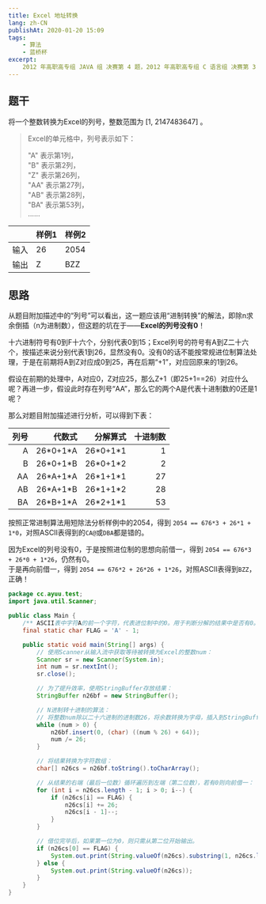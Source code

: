 ```yaml
---
title: Excel 地址转换
lang: zh-CN
publishAt: 2020-01-20 15:09
tags:
    - 算法
    - 蓝桥杯
excerpt:
    2012 年高职高专组 JAVA 组 决赛第 4 题，2012 年高职高专组 C 语言组 决赛第 3 题
---
```


## 题干

将一个整数转换为Excel的列号，整数范围为 \[1, 2147483647\] 。

> Excel的单元格中，列号表示如下：
> 
> "A" 表示第1列，  
> "B" 表示第2列，  
> "Z" 表示第26列，  
> "AA" 表示第27列，  
> "AB" 表示第28列，  
> "BA" 表示第53列，  
> ……

|    | 样例1 | 样例2  |
|----|-----|------|
| 输入 | 26  | 2054 |
| 输出 | Z   | BZZ  |

## 思路

从题目附加描述中的“列号”可以看出，这一题应该用“进制转换”的解法，即除n求余倒插（n为进制数），但这题的坑在于——**Excel的列号没有0**！

十六进制符号有0到F十六个，分别代表0到15；Excel列号的符号有A到Z二十六个，按描述来说分别代表1到26，显然没有0。没有0的话不能按常规进位制算法处理，于是在前期将A到Z对应成0到25，再在后期“+1”，对应回原来的1到26。

假设在前期的处理中，A对应0，Z对应25，那么Z+1（即25+1==26）对应什么呢？再进一步，假设此时存在列号“AA”，那么它的两个A是代表十进制数的0还是1呢？

那么对题目附加描述进行分析，可以得到下表：

| 列号 |        代数式 |       分解算式 | 十进制数 |
|---:|-----------:|-----------:|-----:|
|  A | 26\*0+1\*A | 26\*0+1\*1 |    1 |
|  B | 26\*0+1\*B | 26\*0+1\*2 |    2 |
| AA | 26\*A+1\*A | 26\*1+1\*1 |   27 |
| AB | 26\*A+1\*B | 26\*1+1\*2 |   28 |
| BA | 26\*B+1\*A | 26\*2+1\*1 |   53 |

按照正常进制算法用短除法分析样例中的2054，得到 `2054 == 676*3 + 26*1 + 1*0`，对照ASCII表得到的`CA@`或`DBA`都是错的。

因为Excel的列号没有0，于是按照进位制的思想向前借一，得到 `2054 == 676*3 + 26*0 + 1*26`，仍然有0。  
于是再向前借一，得到 `2054 == 676*2 + 26*26 + 1*26`，对照ASCII表得到`BZZ`，正确！

```java :line-numbers
package cc.ayuu.test;
import java.util.Scanner;

public class Main {
    /** ASCII表中字符A的前一个字符，代表进位制中的0。用于判断分解的结果中是否有0。 */
    final static char FLAG = 'A' - 1;

    public static void main(String[] args) {
        // 使用Scanner从输入流中获取等待被转换为Excel的整数num：
        Scanner sr = new Scanner(System.in);
        int num = sr.nextInt();
        sr.close();

        // 为了提升效率，使用StringBuffer存放结果：
        StringBuffer n26bf = new StringBuffer();

        // N进制转十进制的算法：
        // 将整数num除以二十六进制的进制数26，将余数转换为字母，插入到StringBuffer的位置0中（即先出现的余数放到结果的右端，后出现的余数放到左端）；将商作为整数num送入下一循环再次运算。
        while (num > 0) {
            n26bf.insert(0, (char) ((num % 26) + 64));
            num /= 26;
        }

        // 将结果转换为字符数组：
        char[] n26cs = n26bf.toString().toCharArray();

        // 从结果的右端（最后一位数）循环遍历到左端（第二位数），若有0则向前借一：
        for (int i = n26cs.length - 1; i > 0; i--) {
            if (n26cs[i] == FLAG) {
                n26cs[i] += 26;
                n26cs[i - 1]--;
            }
        }

        // 借位完毕后，如果第一位为0，则只需从第二位开始输出。
        if (n26cs[0] == FLAG) {
            System.out.print(String.valueOf(n26cs).substring(1, n26cs.length));
        } else {
            System.out.print(String.valueOf(n26cs));
        }
    }
}
```
